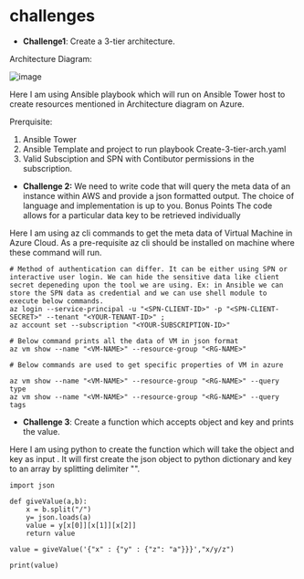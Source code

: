 # challenges
- **Challenge1**: Create a 3-tier architecture.

Architecture Diagram:

![image](https://user-images.githubusercontent.com/35572868/136897514-47bb599e-129e-4c35-9f31-164c52705b26.png)


Here I am using Ansible playbook which will run on Ansible Tower host to create resources mentioned in Architecture diagram on Azure.

Prerquisite:
1. Ansible Tower
2. Ansible Template and project to run playbook Create-3-tier-arch.yaml
3. Valid Subsciption and SPN with Contibutor permissions in the subscription.


- **Challenge 2:** We need to write code that will query the meta data of an instance within AWS and provide a
json formatted output. The choice of language and implementation is up to you.
Bonus Points
The code allows for a particular data key to be retrieved individually

Here I am using az cli commands to get the meta data of Virtual Machine in Azure Cloud. As a pre-requisite az cli should be installed on machine where these command will run.

```
# Method of authentication can differ. It can be either using SPN or interactive user login. We can hide the sensitive data like client secret depeneding upon the tool we are using. Ex: in Ansible we can store the SPN data as credential and we can use shell module to execute below commands.
az login --service-principal -u "<SPN-CLIENT-ID>" -p "<SPN-CLIENT-SECRET>" --tenant "<YOUR-TENANT-ID>" ;
az account set --subscription "<YOUR-SUBSCRIPTION-ID>"

# Below command prints all the data of VM in json format
az vm show --name "<VM-NAME>" --resource-group "<RG-NAME>"

# Below commands are used to get specific properties of VM in azure

az vm show --name "<VM-NAME>" --resource-group "<RG-NAME>" --query type
az vm show --name "<VM-NAME>" --resource-group "<RG-NAME>" --query tags
```

- **Challenge 3**: Create a function which accepts object and key and prints the value.

Here I am using python to create the function which will take the object and key as input . It will first create the json object to python dictionary and key to an array by splitting delimiter "\".


```
import json

def giveValue(a,b):
    x = b.split("/")
    y= json.loads(a)
    value = y[x[0]][x[1]][x[2]]
    return value
    
value = giveValue('{"x" : {"y" : {"z": "a"}}}',"x/y/z")

print(value)
```
